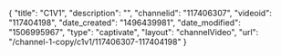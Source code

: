 {
    "title": "C1V1",
    "description": "",
    "channelid": "117406307",
    "videoid": "117404198",
    "date_created": "1496439981",
    "date_modified": "1506995967",
    "type": "captivate",
    "layout": "channelVideo",
    "url": "\/channel-1-copy\/c1v1\/117406307-117404198"
}